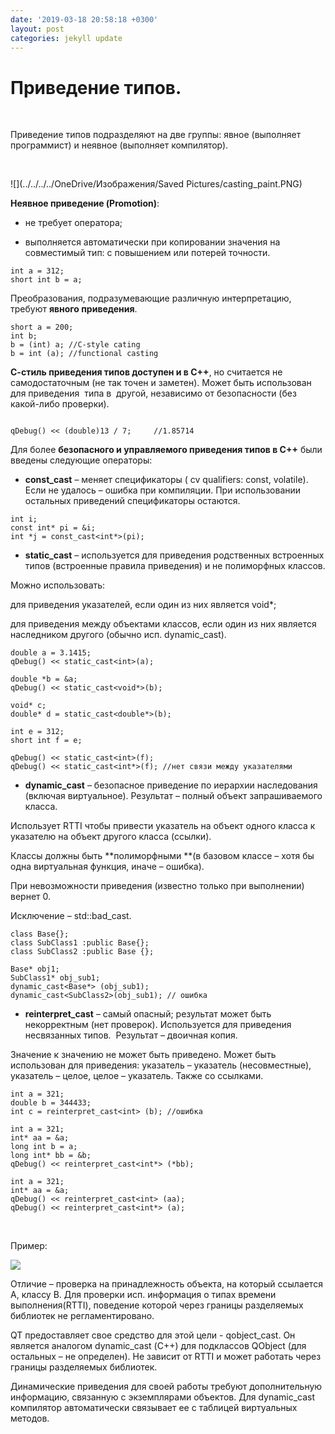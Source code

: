 ```yaml
---
date: '2019-03-18 20:58:18 +0300'
layout: post
categories: jekyll update
---
```


Приведение типов. 
==================

 

Приведение типов подразделяют на две группы: явное (выполняет программист) и
неявное (выполняет компилятор).

 

![](../../../../OneDrive/Изображения/Saved Pictures/casting_paint.PNG)

**Неявное приведение (Promotion)**:

-   не требует оператора;

-   выполняется автоматически при копировании значения на совместимый тип: с
    повышением или потерей точности.

~~~~~~~~~~~~~~~~~~~~~~~~~~~~~~~~~~~~~~~~~~~~~~~~~~~~~~~~~~~~~~~~~~~~~~~~~~~~~~~~
int a = 312;
short int b = a;
~~~~~~~~~~~~~~~~~~~~~~~~~~~~~~~~~~~~~~~~~~~~~~~~~~~~~~~~~~~~~~~~~~~~~~~~~~~~~~~~

Преобразования, подразумевающие различную интерпретацию, требуют **явного
приведения**.

~~~~~~~~~~~~~~~~~~~~~~~~~~~~~~~~~~~~~~~~~~~~~~~~~~~~~~~~~~~~~~~~~~~~~~~~~~~~~~~~
short a = 200;
int b;
b = (int) a; //C-style cating
b = int (a); //functional casting
~~~~~~~~~~~~~~~~~~~~~~~~~~~~~~~~~~~~~~~~~~~~~~~~~~~~~~~~~~~~~~~~~~~~~~~~~~~~~~~~

**С-стиль приведения типов доступен и в С++**, но считается не самодостаточным
(не так точен и заметен). Может быть использован для приведения   типа в
 другой, независимо от безопасности (без какой-либо проверки).

~~~~~~~~~~~~~~~~~~~~~~~~~~~~~~~~~~~~~~~~~~~~~~~~~~~~~~~~~~~~~~~~~~~~~~~~~~~~~~~~

qDebug() << (double)13 / 7;     //1.85714
~~~~~~~~~~~~~~~~~~~~~~~~~~~~~~~~~~~~~~~~~~~~~~~~~~~~~~~~~~~~~~~~~~~~~~~~~~~~~~~~

Для более **безопасного и управляемого приведения типов в С++** были введены
следующие операторы:

-   **const_cast** – меняет спецификаторы ( cv qualifiers: const, volatile).
    Если не удалось – ошибка при компиляции. При использовании остальных
    приведений спецификаторы остаются.

~~~~~~~~~~~~~~~~~~~~~~~~~~~~~~~~~~~~~~~~~~~~~~~~~~~~~~~~~~~~~~~~~~~~~~~~~~~~~~~~
int i;
const int* pi = &i;
int *j = const_cast<int*>(pi);
~~~~~~~~~~~~~~~~~~~~~~~~~~~~~~~~~~~~~~~~~~~~~~~~~~~~~~~~~~~~~~~~~~~~~~~~~~~~~~~~

-   **static_cast** – используется для приведения родственных встроенных типов
    (встроенные правила приведения) и не полиморфных классов.

Можно использовать:

для приведения указателей, если один из них является void\*;

для приведения между объектами классов, если один из них является наследником
другого (обычно исп. dynamic_cast).

~~~~~~~~~~~~~~~~~~~~~~~~~~~~~~~~~~~~~~~~~~~~~~~~~~~~~~~~~~~~~~~~~~~~~~~~~~~~~~~~
double a = 3.1415;
qDebug() << static_cast<int>(a);

double *b = &a;
qDebug() << static_cast<void*>(b);

void* c;
double* d = static_cast<double*>(b);

int e = 312;
short int f = e;

qDebug() << static_cast<int>(f);
qDebug() << static_cast<int*>(f); //нет связи между указателями
~~~~~~~~~~~~~~~~~~~~~~~~~~~~~~~~~~~~~~~~~~~~~~~~~~~~~~~~~~~~~~~~~~~~~~~~~~~~~~~~

-   **dynamic_cast** – безопасное приведение по иерархии наследования (включая
    виртуальное). Результат – полный объект запрашиваемого класса.

Использует RTTI чтобы привести указатель на объект одного класса к указателю на
объект другого класса (ссылки).

Классы должны быть **полиморфными **(в базовом классе – хотя бы одна виртуальная
функция, иначе – ошибка).

При невозможности приведения (известно только при выполнении) вернет 0.

Исключение – std::bad_cast.

~~~~~~~~~~~~~~~~~~~~~~~~~~~~~~~~~~~~~~~~~~~~~~~~~~~~~~~~~~~~~~~~~~~~~~~~~~~~~~~~
class Base{};
class SubClass1 :public Base{};
class SubClass2 :public Base {};

Base* obj1;
SubClass1* obj_sub1;
dynamic_cast<Base*> (obj_sub1);
dynamic_cast<SubClass2>(obj_sub1); // ошибка
~~~~~~~~~~~~~~~~~~~~~~~~~~~~~~~~~~~~~~~~~~~~~~~~~~~~~~~~~~~~~~~~~~~~~~~~~~~~~~~~

-   **reinterpret_cast**  – самый опасный; результат может быть некорректным
    (нет проверок). Используется для приведения несвязанных типов.  Результат –
    двоичная копия.

Значение к значению не может быть приведено. Может быть использован для
приведения: указатель – указатель (несовместные), указатель – целое, целое –
указатель. Также со ссылками.

~~~~~~~~~~~~~~~~~~~~~~~~~~~~~~~~~~~~~~~~~~~~~~~~~~~~~~~~~~~~~~~~~~~~~~~~~~~~~~~~
int a = 321;
double b = 344433;
int c = reinterpret_cast<int> (b); //ошибка
~~~~~~~~~~~~~~~~~~~~~~~~~~~~~~~~~~~~~~~~~~~~~~~~~~~~~~~~~~~~~~~~~~~~~~~~~~~~~~~~

~~~~~~~~~~~~~~~~~~~~~~~~~~~~~~~~~~~~~~~~~~~~~~~~~~~~~~~~~~~~~~~~~~~~~~~~~~~~~~~~
int a = 321;
int* aa = &a;
long int b = a;
long int* bb = &b;
qDebug() << reinterpret_cast<int*> (*bb);
~~~~~~~~~~~~~~~~~~~~~~~~~~~~~~~~~~~~~~~~~~~~~~~~~~~~~~~~~~~~~~~~~~~~~~~~~~~~~~~~

~~~~~~~~~~~~~~~~~~~~~~~~~~~~~~~~~~~~~~~~~~~~~~~~~~~~~~~~~~~~~~~~~~~~~~~~~~~~~~~~
int a = 321;
int* aa = &a;
qDebug() << reinterpret_cast<int> (aa);
qDebug() << reinterpret_cast<int*> (a);
~~~~~~~~~~~~~~~~~~~~~~~~~~~~~~~~~~~~~~~~~~~~~~~~~~~~~~~~~~~~~~~~~~~~~~~~~~~~~~~~

 

Пример:

![](../../../ex.png)

Отличие – проверка на принадлежность объекта, на который ссылается А, классу В.
Для проверки исп. информация о типах времени выполнения(RTTI), поведение которой
через границы разделяемых библиотек не регламентировано.

QT предоставляет свое средство для этой цели - qobject_cast. Он является
аналогом dynamic_cast (С++) для подклассов QObject (для остальных – не
определен). Не зависит от RTTI и может работать через границы разделяемых
библиотек.

Динамические приведения для своей работы требуют дополнительную информацию,
связанную с экземплярами объектов. Для dynamic_cast компилятор автоматически
связывает ее с таблицей виртуальных методов.

 

 
